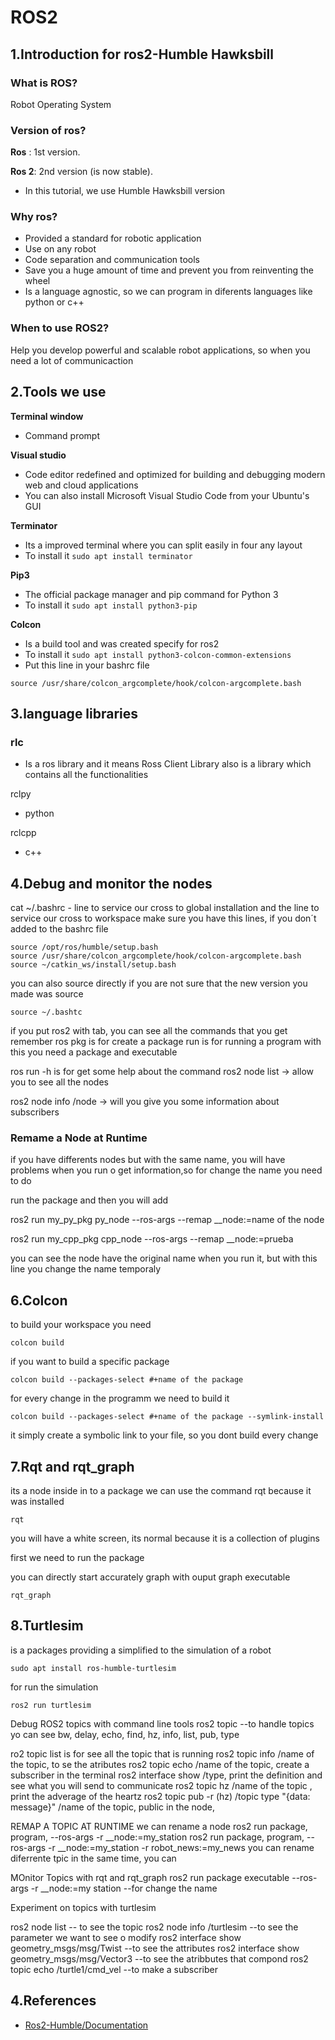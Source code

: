 # ROS2
## 1.Introduction for ros2-Humble Hawksbill

### What is ROS? 
Robot Operating System 

### Version of ros?
**Ros** : 1st version. 
 
**Ros 2**: 2nd version (is now stable).
- In this tutorial, we use Humble Hawksbill version

### Why ros?
- Provided a standard for robotic application 
- Use on any robot
- Code separation and communication tools 
- Save you a huge amount of time and prevent you from reinventing the wheel 
- Is a language agnostic, so we can program in diferents languages like python or c++

### When to use ROS2?

Help you develop powerful and scalable robot applications, so when you need a lot of communicaction 

## 2.Tools we use 

**Terminal window**
 - Command prompt

**Visual studio**
- Code editor redefined and optimized for building and debugging modern web and cloud applications
- You can also install Microsoft Visual Studio Code from your Ubuntu's GUI
  
**Terminator**
- Its a improved terminal where you can split easily in four any layout
- To install it `sudo apt install terminator`

**Pip3**
- The official package manager and pip command for Python 3
- To install it `sudo apt install python3-pip`

**Colcon**
- Is a build tool and was created specify for ros2 
- To install it `sudo apt install python3-colcon-common-extensions`
- Put this line in your bashrc file

```
source /usr/share/colcon_argcomplete/hook/colcon-argcomplete.bash
```


## 3.language libraries 
### rlc ### 
 - Is a ros library and it means Ross Client Library also is a  library which contains all the functionalities 

rclpy 
 - python

rclcpp 
 - c++

## 4.Debug and monitor the nodes
cat ~/.bashrc - line to service our cross to global installation and the line to service our cross to workspace 
make sure you have this lines, if you don´t added to the bashrc file 

```
source /opt/ros/humble/setup.bash
source /usr/share/colcon_argcomplete/hook/colcon-argcomplete.bash
source ~/catkin_ws/install/setup.bash
```

you can also source directly if you are not sure that the new version you made was source

```
source ~/.bashtc
```

if you put ros2 with tab, you can see all the commands that you get 
remember ros pkg is for create a package 
run is for running a program with this you need a package and executable 


ros run -h is for get some help about the command
ros2 node list -> allow you to see all the nodes 

ros2 node info /node -> will you give you some information about subscribers

### Remame a Node at Runtime 

if you have differents nodes but with the same name, you will have problems when you run o get information,so for change the name you need to do 

run the package and then you will add 

ros2 run my_py_pkg py_node --ros-args --remap __node:=name of the node

ros2 run  my_cpp_pkg cpp_node --ros-args --remap __node:=prueba 

you can see the node have the original name when you run it, but with this line you change the name temporaly 


## 6.Colcon 

to build your workspace you need 

```
colcon build
```
if you want to build a specific package 
```
colcon build --packages-select #+name of the package 
```
for every change in the programm we need to build it
```
colcon build --packages-select #+name of the package --symlink-install 
```
it simply create a symbolic link to your file, so you dont build every change 


## 7.Rqt and rqt_graph 
its a node inside in to a package
we can use the command rqt because it was installed 
```
rqt
```
you will have a white screen, its normal because it is a collection of plugins 

first we need to run the package 

you can directly start accurately graph with ouput graph executable 
```
rqt_graph 
```

## 8.Turtlesim 
is a packages providing a simplified to the simulation of a robot
```
sudo apt install ros-humble-turtlesim 
```
for run the simulation 

```
ros2 run turtlesim
```
Debug ROS2 topics with command line tools 
ros2 topic --to handle topics 
yo can see 
bw, delay, echo, find, hz, info, list, pub, type 

ro2 topic list is for see all the topic that is running 
ros2 topic info /name of the topic, to se the atributes 
ros2 topic echo /name of the topic, create a subscriber in the terminal 
ros2 interface show /type, print the definition and see what you will send to communicate 
ros2 topic hz /name of the topic , print the adverage of the heartz
ros2 topic pub -r (hz) /topic type "{data: message}" /name of the topic, public in the node, 


REMAP A TOPIC AT RUNTIME 
we can rename a node
ros2 run package, program, --ros-args -r __node:=my_station
ros2 run package, program, --ros-args -r __node:=my_station -r robot_news:=my_news you can rename diferrente tpic in the same time, you can 

MOnitor Topics with rqt and rqt_graph 
 ros2 run package executable --ros-args -r __node:=my station --for change the name 


Experiment on topics with turtlesim 


ros2 node list -- to see the topic
ros2 node info /turtlesim --to see the parameter we want to see o modify
ros2 interface show geometry_msgs/msg/Twist --to see the attributes 
ros2 interface show geometry_msgs/msg/Vector3 --to see the atribbutes that compond 
ros2 topic echo /turtle1/cmd_vel --to make a subscriber 


## 4.References 
 - [Ros2-Humble/Documentation](https://docs.ros.org/en/rolling/index.html)

